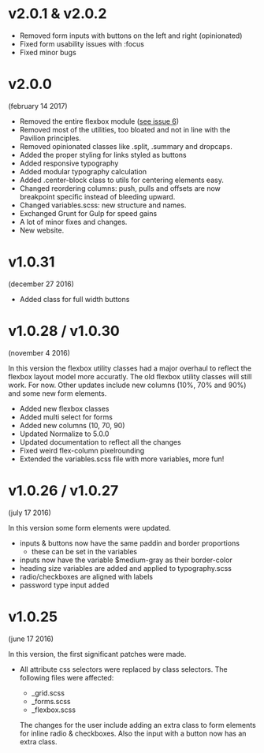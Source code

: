 v2.0.1 & v2.0.2
=======================================================
- Removed form inputs with buttons on the left and right (opinionated)
- Fixed form usability issues with :focus
- Fixed minor bugs

v2.0.0
=======================================================
(february 14 2017)

- Removed the entire flexbox module ([see issue 6](https://github.com/getpavilion/pavilion/issues/6))
- Removed most of the utilities, too bloated and not in line with the Pavilion principles.
- Removed opinionated classes like .split, .summary and dropcaps.
- Added the proper styling for links styled as buttons
- Added responsive typography
- Added modular typography calculation
- Added .center-block class to utils for centering elements easy.
- Changed reordering columns: push, pulls and offsets are now breakpoint specific instead of bleeding upward.
- Changed variables.scss: new structure and names.
- Exchanged Grunt for Gulp for speed gains
- A lot of minor fixes and changes.
- New website.

v1.0.31
=======================================================
(december 27 2016)

- Added class for full width buttons


v1.0.28 / v1.0.30
=======================================================
(november 4 2016)

In this version the flexbox utility classes had a major overhaul to reflect the flexbox layout model more
accuratly. The old flexbox utility classes will still work. For now. 
Other updates include new columns (10%, 70% and 90%) and some new form elements.

- Added new flexbox classes
- Added multi select for forms
- Added new columns (10, 70, 90)
- Updated Normalize to 5.0.0
- Updated documentation to reflect all the changes
- Fixed weird flex-column pixelrounding
- Extended the variables.scss file with more variables, more fun!


v1.0.26 / v1.0.27
=======================================================
(july 17 2016)

In this version some form elements were updated.

- inputs & buttons now have the same paddin and border proportions
    - these can be set in the variables
- inputs now have the variable $medium-gray as their border-color
- heading size variables are added and applied to typography.scss
- radio/checkboxes are aligned with labels
- password type input added
    

v1.0.25
=======================================================
(june 17 2016)

In this version, the first significant patches were made.

- All attribute css selectors were replaced by class selectors. The following files were affected:
    - _grid.scss
    - _forms.scss
    - _flexbox.scss
    
    The changes for the user include adding an extra class to form elements for inline radio & checkboxes. 
    Also the input with a button now has an extra class.